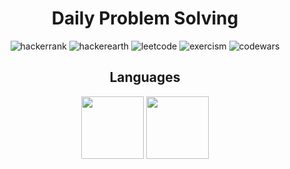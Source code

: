<h1 align="center">Daily Problem Solving</h1>

<div align="center">

![hackerrank](https://img.shields.io/badge/Hackerrank-black?logo=hackerrank&logoColor=green&style=for-the-badge&link=https://hackerrank.com)
![hackerearth](https://img.shields.io/badge/Hackerearth-black?logo=hackerearth&logoColor=white&style=for-the-badge&link=https://hackerearth.com)
![leetcode](https://img.shields.io/badge/leetcode-black?logo=leetcode&style=for-the-badge&link=https://leetcode.com)
![exercism](https://img.shields.io/badge/exercism-black?logo=exercism&style=for-the-badge&link=https://exercism.io/)
![codewars](https://img.shields.io/badge/codewars-black?logo=codewars&style=for-the-badge&link=https://www.codewars.com/)
</div>

<h2 align="center">Languages</h2> 

<div align="center">
<img src="https://user-images.githubusercontent.com/53504602/92777153-9016c000-f3bd-11ea-814d-f59d72bd95e9.gif" width="100" height="100">
<img src="https://user-images.githubusercontent.com/53504602/92777497-e7b52b80-f3bd-11ea-8101-c233d23509df.gif" width="100" height="100">
</div>